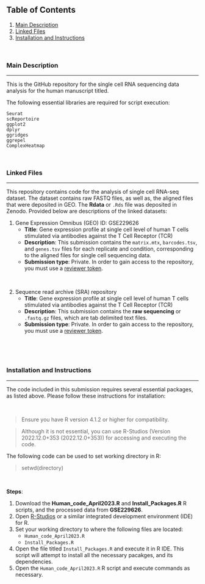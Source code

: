 ## Table of Contents

1. [Main Description](#main-description)
2. [Linked Files](#linked-files)
3. [Installation and Instructions](#installation-and-instructions)

&nbsp;
&nbsp;
&nbsp;
&nbsp;
&nbsp;
&nbsp;



### **Main Description**
------------------------

This is the GitHub repository for the single cell RNA sequencing data analysis for the human manuscript titled.

The following essential libraries are required for script execution:

```
Seurat
scReportoire
ggplot2
dplyr
ggridges
ggrepel
ComplexHeatmap

```
&nbsp;
&nbsp;
&nbsp;


### **Linked Files**
---------------------

This repository contains code for the analysis of single cell RNA-seq dataset. The dataset contains raw FASTQ files, as well as, the aligned files that were deposited in GEO. The **Rdata** or `.Rds` file was deposited in Zenodo. Provided below are descriptions of the linked datasets:

1. Gene Expression Omnibus (GEO) ID: GSE229626 
   - **Title**: Gene expression profile at single cell level of human T cells stimulated via antibodies against the T Cell Receptor (TCR)
   - **Description**: This submission contains the `matrix.mtx`, `barcodes.tsv`, and `genes.tsv` files for each replicate and condition, corresponding to the aligned files for single cell sequencing data. 
   - **Submission type**: Private. In order to gain access to the repository, you must use a [reviewer token](https://www.ncbi.nlm.nih.gov/geo/info/reviewer.html).

&ensp;

2. Sequence read archive (SRA) repository
    - **Title**: Gene expression profile at single cell level of human T cells stimulated via antibodies against the T Cell Receptor (TCR)
   - **Description**:  This submission contains the **raw sequencing** or `.fastq.gz` files, which are tab delimited text files. 
   - **Submission type**: Private. In order to gain access to the repository, you must use a [reviewer token](https://www.ncbi.nlm.nih.gov/geo/info/reviewer.html).
   
&ensp;


&nbsp;
&ensp;
&nbsp;
&ensp;




### **Installation and Instructions**
--------------------------------------
The code included in this submission requires several essential packages, as listed above. Please follow these instructions for installation:

&nbsp;

> Ensure you have R version 4.1.2 or higher for compatibility. 

> Although it is not essential, you can use R-Studios (Version 2022.12.0+353 (2022.12.0+353)) for accessing and executing the code. 

The following code can be used to set working directory in R:

> setwd(directory)

&nbsp;

**Steps**:
1. Download the **Human_code_April2023.R** and **Install_Packages.R** R scripts, and the processed data from **GSE229626**.
2. Open [R-Studios](https://www.rstudio.com/tags/rstudio-ide/) or a similar integrated development environment (IDE) for R. 
3. Set your working directory to where the following files are located:
   - `Human_code_April2023.R`
   - `Install_Packages.R`
4. Open the file titled `Install_Packages.R` and execute it in R IDE. This script will attempt to install all the necessary pacakges, and its dependencies.
&nbsp;
5. Open the `Human_code_April2023.R` R script and execute commands as necessary. 




